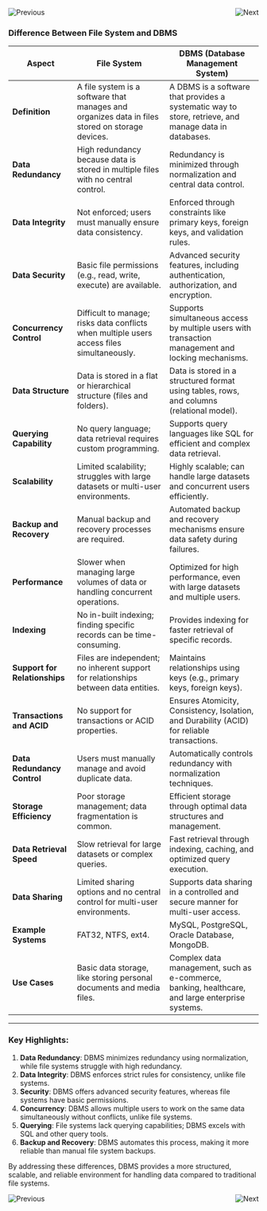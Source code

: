 <p style="display: flex; justify-content: space-between; align-items: center;">
  <a href="04. What is DBMS.md" style="text-decoration: none;">
    <img src="https://img.shields.io/badge/-Previous-blue?style=for-the-badge" alt="Previous">
  </a>
  <a href="07. Types of DBMS.md" style="text-decoration: none;">
    <img src="https://img.shields.io/badge/-Next-green?style=for-the-badge" alt="Next">
  </a>
</p>


### **Difference Between File System and DBMS**

| **Aspect**                     | **File System**                                                                                      | **DBMS (Database Management System)**                                                                 |
|--------------------------------|-----------------------------------------------------------------------------------------------------|------------------------------------------------------------------------------------------------------|
| **Definition**                 | A file system is a software that manages and organizes data in files stored on storage devices.      | A DBMS is a software that provides a systematic way to store, retrieve, and manage data in databases. |
| **Data Redundancy**         | High redundancy because data is stored in multiple files with no central control.                   | Redundancy is minimized through normalization and central data control.                              |
| **Data Integrity**         | Not enforced; users must manually ensure data consistency.                                          | Enforced through constraints like primary keys, foreign keys, and validation rules.                  |
| **Data Security**           | Basic file permissions (e.g., read, write, execute) are available.                                 | Advanced security features, including authentication, authorization, and encryption.                |
| **Concurrency Control**    | Difficult to manage; risks data conflicts when multiple users access files simultaneously.          | Supports simultaneous access by multiple users with transaction management and locking mechanisms.   |
| **Data Structure**             | Data is stored in a flat or hierarchical structure (files and folders).                            | Data is stored in a structured format using tables, rows, and columns (relational model).            |
| **Querying Capability**        | No query language; data retrieval requires custom programming.                                      | Supports query languages like SQL for efficient and complex data retrieval.                         |
| **Scalability**                | Limited scalability; struggles with large datasets or multi-user environments.                     | Highly scalable; can handle large datasets and concurrent users efficiently.                        |
| **Backup and Recovery**        | Manual backup and recovery processes are required.                                                 | Automated backup and recovery mechanisms ensure data safety during failures.                        |
| **Performance**                | Slower when managing large volumes of data or handling concurrent operations.                      | Optimized for high performance, even with large datasets and multiple users.                        |
| **Indexing**                   | No in-built indexing; finding specific records can be time-consuming.                              | Provides indexing for faster retrieval of specific records.                                         |
| **Support for Relationships**  | Files are independent; no inherent support for relationships between data entities.                | Maintains relationships using keys (e.g., primary keys, foreign keys).                              |
| **Transactions and ACID**      | No support for transactions or ACID properties.                                                    | Ensures Atomicity, Consistency, Isolation, and Durability (ACID) for reliable transactions.          |
| **Data Redundancy Control**    | Users must manually manage and avoid duplicate data.                                               | Automatically controls redundancy with normalization techniques.                                    |
| **Storage Efficiency**         | Poor storage management; data fragmentation is common.                                             | Efficient storage through optimal data structures and management.                                   |
| **Data Retrieval Speed**       | Slow retrieval for large datasets or complex queries.                                              | Fast retrieval through indexing, caching, and optimized query execution.                            |
| **Data Sharing**               | Limited sharing options and no central control for multi-user environments.                        | Supports data sharing in a controlled and secure manner for multi-user access.                      |
| **Example Systems**            | FAT32, NTFS, ext4.                                                                                 | MySQL, PostgreSQL, Oracle Database, MongoDB.                                                        |
| **Use Cases**                  | Basic data storage, like storing personal documents and media files.                               | Complex data management, such as e-commerce, banking, healthcare, and large enterprise systems.     |

---

### **Key Highlights**:

1. **Data Redundancy**: DBMS minimizes redundancy using normalization, while file systems struggle with high redundancy.  
2. **Data Integrity**: DBMS enforces strict rules for consistency, unlike file systems.  
3. **Security**: DBMS offers advanced security features, whereas file systems have basic permissions.  
4. **Concurrency**: DBMS allows multiple users to work on the same data simultaneously without conflicts, unlike file systems.  
5. **Querying**: File systems lack querying capabilities; DBMS excels with SQL and other query tools.  
6. **Backup and Recovery**: DBMS automates this process, making it more reliable than manual file system backups.  

By addressing these differences, DBMS provides a more structured, scalable, and reliable environment for handling data compared to traditional file systems.

<p style="display: flex; justify-content: space-between; align-items: center;">
  <a href="04. What is DBMS.md" style="text-decoration: none;">
    <img src="https://img.shields.io/badge/-Previous-blue?style=for-the-badge" alt="Previous">
  </a>
  <a href="07. Types of DBMS.md" style="text-decoration: none;">
    <img src="https://img.shields.io/badge/-Next-green?style=for-the-badge" alt="Next">
  </a>
</p>
